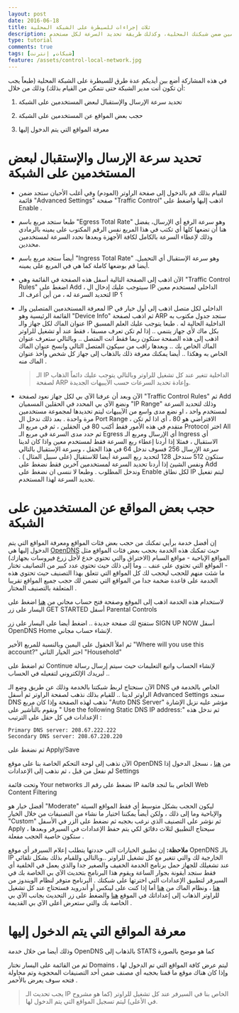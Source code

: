 ```yaml
---
layout: post
date: 2016-06-18
title: ثلاث إجراءات للسيطرة على الشبكة المحلية
description: تعرف كيف يمكنك السيطرة على الشبكة المحلية وعلى المواقع التي يتصفحها المستخدمين ضمن شبكتك المحلية، وكذلك طريقة تحديد السرعة لكل مستخدم
type: tutorial
comments: true
tags: [شبكات, إنترنت]
feature: /assets/control-local-network.jpg
---
```




في هذه المشاركة أضع بين أيديكم عدة طرق للسيطرة على الشبكة المحلية (طبعاً يجب أن تكون أنت مدير الشبكة حتى تتمكن من القيام بذلك) وذلك من خلال:

1. تحديد سرعة الإرسال والإستقبال لبعض المستخدمين على الشبكة

2. حجب بعض المواقع عن المستخدمين على الشبكة

3. معرفة المواقع التي يتم الدخول إليها

# تحديد سرعة الإرسال والإستقبال لبعض المستخدمين على الشبكة

* للقيام بذلك قم بالدخول إلى صفحة الراوتر (المودم) وفي أغلب الأحيان ستجد ضمن قائمة "Advanced Settings" صفحة "Traffic Control" اذهب إليها واضغط على Enable .

* طبعا ستجد مربع باسم "Egress Total Rate" وهو سرعة الرفع أي الإرسال، يفضل هنا أن تضعها كلها أي تكتب في هذا المربع نفس الرقم المكتوب على يمينه بالرمادي وذلك لإعطاء السرعة بالكامل لكافة الأجهزة وبعدها نحدد السرعة لمستخدمين محددين.

* أيضاً ستجد مربع باسم "Ingress Total Rate" وهو سرعة الإستقبال أي التحميل. أيضا قم بوضعها كاملة كما هي في المربع على يمينه.

* الآن اذهب إلى الصفحة التالية أسفل هذه الصفحة في القائمة وهي "Traffic Control Rules" اضغط على Add ، سيتوجب عليك إدخال ال IP الداخلي لمستخدم معين لتحديد السرعة له ، من أين أعرف الـ IP ؟

* لمعرفة المستخدمين المتصلين والـ IP الداخلي لكل متصل اذهب إلى أول خيار في القائمة الرئيسية وهو "Device Info" ثم اذهب لصفحة ARP ستجد جدول مكتوب به عنوان الماك لكل جهاز والـ IP الداخلية الحالية له . طبعا يتوجب عليك العلم المسبق بكل ماك ﻷي جهاز يتنمي .. إذا لم تكن تعرف مسبقا ، فقط عند أو تشغيل للراوتر اذهب إلى هذه الصفحة ستكون ربما فقط انت المتصل .. وبالتالي ستعرف عنوان الماك الخاص بك .. وبعدها راقب من سيكون المتصل التالي وانسخ عنوان الماك الخاص به وهكذا .. أيضا يمكنك معرفة ذلك بالذهاب إلى جهاز كل شخص وأخذ عنوان الماك منه .

	> الـ IP الداخلية تتغير عند كل تشغيل للراوتر وبالتالي يتوجب عليك دائماً الذهاب لصفحة ARP وإعادة تحديد السرعات حسب الآيبيهات الجديدة.

<amp-ad width="100vw" height="320"
     type="adsense"
     data-ad-client="ca-pub-4752855256699204"
     data-ad-slot="3888202602"
     data-auto-format="rspv"
     data-full-width="">
  <div overflow=""></div>
</amp-ad>

* الآن وبعد أن عرفنا الآي بي لكل جهاز نعود لصفحة "Traffic Control Rules"  ثم  Add ونضع الآي بي المحدد في الحقلين المسميان "IP Range" وذلك لتحديد السرعة لمستخدم واحد ، او نضع مدى واسع من الآيبيهات ليتم تحديدها لمجموعة مستخدمين مرة واحدة . بعد ذلك ندخل ال Port Range ، الافتراضي هو 80 ، أي اذا لم تكن متقدم في هذه الأمور فقط أكتب 80 في الحقلين ، ثم في مربع الـ Protocol اختر All ثم حدد مدى السرعة في مربع الـ Egress أي الإرسال ومربع الـ Ingress أي الاستقبال ، فمثلا إذا أردنا إعطاء ربع السرعة فقط لمستخدم معين واذا كان لدينا سرعة الإرسال 256 فسوف ندخل 64 في هذا الحقل ، وسرعة الإستقبال بالتالي ستكون 512 سندخل 128 لتحديد ربع السرعة أيضا للاستقبال (على سبيل المثال ) . ونفس الشيئ إذا أردنا تحديد السرعة لمستخدمين آخرين فقط نضغط على Add وندخل المطلوب . وطبعا لا ننسى ان نضغط على Enable لكل نطاق IP ليتم تفعيل تحديد السرعة لهذا المستخدم.

# حجب بعض المواقع عن المستخدمين على الشبكة

إن أفضل خدمة برأيي تمكنك من حجب بعض فئات المواقع ومعرفة المواقع التي يتم الدخول إليها هي [OpenDNS](http://www.opendns.com/)  حيث تمكنك هذه الخدمة بحجب بعض فئات المواقع مثل المواقع الإباحية - مواقع السبام (الاختراق والتي تحتوي خدع ﻷجل زرع فيروسات بجهازك) - المواقع التي تحتوي على عنف .. وما إلى ذلك حيث تحتوي عدد كبير من التصانيف تختار ما شئت منهم للحجب ليحجب لك كل المواقع التي تتعلق بهذا التصنيف حيث تحتوي هذه الخدمة على قاعدة ضخمة جدا من المواقع التي تضمن لك حجب جميع المواقع تقريبا المتعلقة بالتصنيف المختار .

لاستخدام هذه الخدمة اذهب إلى الموقع وصفحة فتح حساب مجاني من [هنا](http://www.opendns.com/home-internet-security/)
اضغط على اليسار على زر GET STARTED أسفل Parental Controls

<amp-img  width="600" height="300" src="/assets/opendns1.jpg" alt="شرح موقع opendns للسيطرة على الشبكة المحلية-1"></amp-img>




 ستفتح لك صفحة جديدة .. اضغط أيضا على اليسار على زر SIGN UP NOW أسفل OpenDNS Home لإنشاء حساب مجاني.

<amp-img  width="600" height="300" src="/assets/opendns2.jpg" alt="شرح موقع opendns للسيطرة على الشبكة المحلية-2"></amp-img>


 ثم املأ الحقول على اليمين وبالنسبة للمربع الأخير "Where will you use this account?" اختر الخيار الثاني "Household"

<amp-img  width="600" height="300" src="/assets/opendns3.jpg" alt="شرح موقع opendns للسيطرة على الشبكة المحلية-3"></amp-img>


ثم اضغط على Continue لإنشاء الحساب واتبع التعليمات حيث سيتم إرسال رسالة لبريدك الإلكتروني لتفعيله في الحساب ..

<amp-ad width="100vw" height="320"
     type="adsense"
     data-ad-client="ca-pub-4752855256699204"
     data-ad-slot="3888202602"
     data-auto-format="rspv"
     data-full-width="">
  <div overflow=""></div>
</amp-ad>

الآن سنحتاج لربط شبكتنا بالخدمة وذلك عن طريق وضع الـ DNS الخاص بالخدمة في الراوتر لدينا .. للقيام بذلك نذهب لصفحة الراوتر ثم أسفل Advanced Settings سنجد DNS نذهب لهذه الصفحة وإذا كان مربع "Auto DNS Server" مؤشر عليه نزيل الإشارة ونقوم بالتأشير على " Use the following Static DNS IP address:" ثم ندخل هذه الإعدادات في كل حقل على الترتيب :

    Primary DNS server: 208.67.222.222
    Secondary DNS server: 208.67.220.220


ثم نضغط على Apply/Save

الآن نذهب إلى لوحة التحكم الخاصة بنا على موقع OpenDNS من [هنا](http://dashboard.opendns.com/)  ، نسجل الدخول إذا لم نفعل من قبل ، ثم نذهب إلى الإعدادات Settings

<amp-img  width="600" height="300" src="/assets/opendns4.jpg" alt="شرح موقع opendns للسيطرة على الشبكة المحلية-4"></amp-img>


وتحت قائمة Your networks نضغط على رقم الـ IP الخاص بنا لنجد قائمة Web Content Filtering 

<amp-img  width="600" height="300" src="/assets/opendns5.jpg" alt="شرح موقع opendns للسيطرة على الشبكة المحلية-5"></amp-img>


أفضل خيار هو "Moderate" ليكون الحجب بشكل متوسط أي فقط المواقع السيئة والإباحية وما إلى ذلك ، ولكن أيضاً يمكننا اختيار ما نشاء من التصنيفات من خلال الخيار "Custom" ثم نؤشر على التصنيف الذي نرغب بحجبه ثم نضغط على الزر في الأسفل Apply ، سيحتاج التطبيق لثلاث دقائق لكي يتم حفظ الإعدادات في السيرفر وبعدها ستكون خاصية الحجب مفعلة .

<amp-ad width="100vw" height="320"
     type="adsense"
     data-ad-client="ca-pub-4752855256699204"
     data-ad-slot="3888202602"
     data-auto-format="rspv"
     data-full-width="">
  <div overflow=""></div>
</amp-ad>


**ملاحظة:** إن تطبيق الخيارات التي حددتها يتطلب إعلام السيرفر أي موقع OpenDNS بالـ IP الخارجية لك والتي تتغير مع كل تشغيل للراوتر ..وبالتالي وللقيام بذلك بشكل تلقائي عند تشغيلك للجهاز حمل برنامج الخدمة الخفيف والصغير جدا والذي يعمل في الخلفية أي فقط ستجد أيقونة بجوار الساعة ويقوم هذا البرنامج بتحديث الآي بي الخاصة بك في السيرفر لتطبيق الإعدادات التي اخترتها على شبكتك . 
البرنامج متوفر لنظام الويندوز من [هنا](https://www.opendns.com/download/windows) ، ونظام الماك من [هنا](https://www.opendns.com/download/mac) 
أما إذا كنت على لينكس أو أندرويد فستحتاج عند كل تشغيل للراوتر الذهاب إلى إعداداتك في الموقع [هنا](https://dashboard.opendns.com/settings/) والضغط على زر التحديث بجانب الآي بي الخاصة بك والتي ستعرض أعلى الآي بي القديمة . 

# معرفة المواقع التي يتم الدخول إليها

وذلك أيضا من خلال خدمة OpenDNS بالذهاب إلى STATS كما هو موضح بالصورة

<amp-img  width="600" height="300" src="/assets/opendns6.jpg" alt="شرح موقع opendns للسيطرة على الشبكة المحلية-6"></amp-img>



ثم من القائمة على اليسار نختار Domains ليتم عرض كافة المواقع التي تم الدخول لها ، وإذا كان هناك موقع ما قمنا بحجبه أي مصنف ضمن أحد التصنيفات المحجوبة وتم محاولة فتحه سوف يعرض بالأحمر .

> يجب تحديث الـ IP الخاص بنا في السيرفر عند كل تشغيل للراوتر (كما هو مشروح في الأعلى) ليتم تسجيل المواقع التي يتم الدخول لها. 
